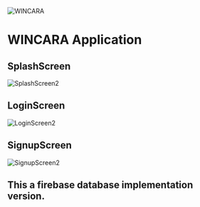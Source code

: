 
![WINCARA](https://github.com/rukenya321/Wincara/assets/131617952/0cdbc81c-d0da-4286-8429-fa4fa5116557)
# WINCARA Application

## SplashScreen
![SplashScreen2](https://github.com/rukenya321/Wincara/assets/131617952/6c84665d-1ed3-4046-aaeb-6076672e5fa5)

## LoginScreen
![LoginScreen2](https://github.com/rukenya321/Wincara/assets/131617952/44669c1a-757d-464e-bcfd-35a5283be0f3)

## SignupScreen
![SignupScreen2](https://github.com/rukenya321/Wincara/assets/131617952/e493d63c-ff81-48f0-80dd-ec6ce99830f5)


## This a firebase database implementation version.
